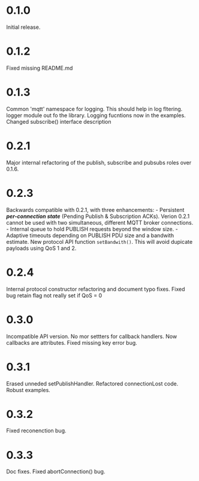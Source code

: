 0.1.0
=====
Initial release.

0.1.2
=====
Fixed missing README.md

0.1.3
=====
Common 'mqtt' namespace for logging. This should help in log fltering.
logger module out fo the library. Logging fucntions now in the examples.
Changed subscribe() interface description

0.2.1
=====
Major internal refactoring of the publish,  subscribe and pubsubs roles over 0.1.6.
 
0.2.3
===== 
Backwards compatible with 0.2.1, with three enhancements:
    - Persistent ***per-connection state*** (Pending Publish & Subscription ACKs). Verion 0.2.1 cannot be used with two simultaneous, different MQTT broker connections.
    - Internal queue to hold PUBLISH requests beyond the window size.
    - Adaptive timeouts depending on PUBLISH PDU size and a bandwith estimate. New protocol API function `setBandwith()`. This will avoid dupicate payloads using QoS 1 and 2.

0.2.4
=====
Internal protocol constructor refactoring and document typo fixes.
Fixed bug retain flag not really set if QoS = 0

0.3.0
=====
Incompatible API version. No mor settters for callback handlers. 
Now callbacks are attributes.
Fixed missing key error bug.

0.3.1
=====
Erased unneded setPublishHandler.
Refactored connectionLost code.
Robust examples.

0.3.2
=====
Fixed reconenction bug.

0.3.3
=====
Doc fixes.
Fixed abortConnection() bug.


